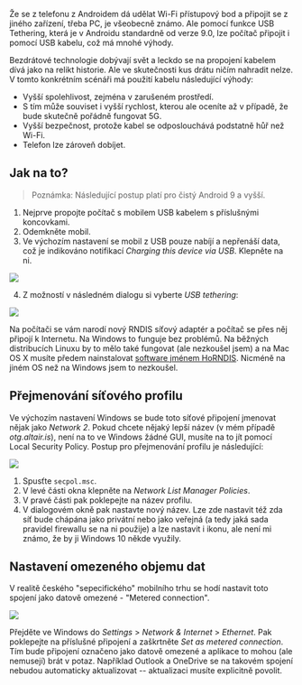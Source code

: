 <!-- dcterms:title = Zkuste to s drátem: USB tethering na Androidu -->
<!-- dcterms:abstract = Že se z telefonu z Androidem dá udělat Wi-Fi přístupový bod a připojit se z jiného zařízení, třeba PC, je všeobecně známo. Ale pomocí funkce USB Tethering, která je v Androidu standardně od verze 9.0, lze počítač připojit i pomocí USB kabelu, což má mnohé výhody. -->
<!-- dcterms:creator = Michal Altair Valášek -->
<!-- x4w:coverUrl = /cover-pictures/20200814-usb-tethering.jpg -->
<!-- x4w:coverCredits = Lucian Alexe via Unsplash.com -->
<!-- x4w:pictureUrl = /perex-pictures/20200814-usb-tethering.jpg -->
<!-- x4w:pictureCredits = Lucian Alexe via Unsplash.com -->
<!-- x4w:pictureWidth = 150 -->
<!-- x4w:pictureHeight = 150 -->
<!-- x4w:category = IT -->
<!-- dcterms:dateAccepted = 2020-08-14 -->

Že se z telefonu z Androidem dá udělat Wi-Fi přístupový bod a připojit se z jiného zařízení, třeba PC, je všeobecně známo. Ale pomocí funkce USB Tethering, která je v Androidu standardně od verze 9.0, lze počítač připojit i pomocí USB kabelu, což má mnohé výhody.

Bezdrátové technologie dobývají svět a leckdo se na propojení kabelem dívá jako na relikt historie. Ale ve skutečnosti kus drátu ničím nahradit nelze. V tomto konkrétním scénáři má použití kabelu následující výhody:

* Vyšší spolehlivost, zejména v zarušeném prostředí.
* S tím může souviset i vyšší rychlost, kterou ale oceníte až v případě, že bude skutečně pořádně fungovat 5G.
* Vyšší bezpečnost, protože kabel se odposlouchává podstatně hůř než Wi-Fi.
* Telefon lze zároveň dobíjet.

## Jak na to?

> Poznámka: Následující postup platí pro čistý Android 9 a vyšší.

1. Nejprve propojte počítač s mobilem USB kabelem s příslušnými koncovkami.
2. Odemkněte mobil.
3. Ve výchozím nastavení se mobil z USB pouze nabíjí a nepřenáší data, což je indikováno notifikací _Charging this device via USB_. Klepněte na ni.

![](https://www.cdn.altairis.cz/Blog/2020/20200814-usb-tethering-1.jpg)

4. Z možností v následném dialogu si vyberte _USB tethering_:

![](https://www.cdn.altairis.cz/Blog/2020/20200814-usb-tethering-2.jpg)

Na počítači se vám narodí nový RNDIS síťový adaptér a počítač se přes něj připojí k Internetu. Na Windows to funguje bez problémů. Na běžných distribucích Linuxu by to mělo také fungovat (ale nezkoušel jsem) a na Mac OS X musíte předem nainstalovat [software jménem HoRNDIS](https://joshuawise.com/horndis). Nicméně na jiném OS než na Windows jsem to nezkoušel.

## Přejmenování síťového profilu

Ve výchozím nastavení Windows se bude toto síťové připojení jmenovat nějak jako _Network 2_. Pokud chcete nějaký lepší název (v mém případě _otg.altair.is_), není na to ve Windows žádné GUI, musíte na to jít pomocí Local Security Policy. Postup pro přejmenování profilu je následující:

![](https://www.cdn.altairis.cz/Blog/2020/20200814-usb-tethering-3.png)

1. Spusťte `secpol.msc`.
2. V levé části okna klepněte na _Network List Manager Policies_.
3. V pravé části pak poklepejte na název profilu.
4. V dialogovém okně pak nastavte nový název. Lze zde nastavit též zda síť bude chápána jako privátní nebo jako veřejná (a tedy jaká sada pravidel firewallu se na ni použije) a lze nastavit i ikonu, ale není mi známo, že by ji Windows 10 někde využily.

## Nastavení omezeného objemu dat

V realitě českého "sepecifického" mobilního trhu se hodí nastavit toto spojení jako datově omezené - "Metered connection".

![](https://www.cdn.altairis.cz/Blog/2020/20200814-usb-tethering-4.png)

Přejděte ve Windows do _Settings_ > _Network & Internet_ > _Ethernet_. Pak poklepejte na příslušné připojení a zaškrtněte _Set as metered connection_. Tím bude připojení označeno jako datově omezené a aplikace to mohou (ale nemusejí) brát v potaz. Například Outlook a OneDrive se na takovém spojení nebudou automaticky aktualizovat -- aktualizaci musíte explicitně povolit.